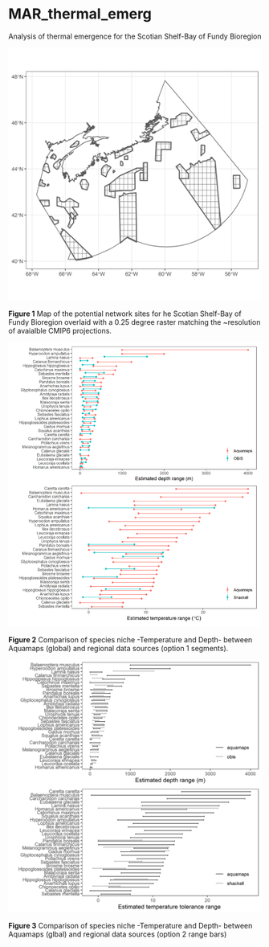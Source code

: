 # MAR_thermal_emerg
Analysis of thermal emergence for the Scotian Shelf-Bay of Fundy Bioregion

![ ](/inst/network_grid.png)

__Figure 1__ Map of the potential network sites for he Scotian Shelf-Bay of Fundy Bioregion overlaid with a 0.25 degree raster matching the ~resolution of avaialble CMIP6 projections. 

![](/output/combination_comparison.png)

__Figure 2__ Comparison of species niche -Temperature and Depth- between Aquamaps (global) and regional data sources (option 1 segments).

![](/output/Depth-TempRanges.tiff)

__Figure 3__ Comparison of species niche -Temperature and Depth- between Aquamaps (glbal) and regional data sources (option 2 range bars)